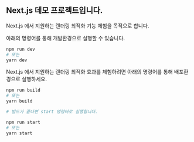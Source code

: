 ## Next.js 데모 프로젝트입니다.

Next.js 에서 지원하는 렌더링 최적화 기능 체험을 목적으로 합니다.

아래의 명령어를 통해 개발환경으로 실행할 수 있습니다.

```bash
npm run dev
# 또는
yarn dev
```

Next.js 에서 지원하는 렌더링 최적화 효과를 체험하려면 아래의 명령어를 통해 배포환경으로 실행하세요.

```bash
npm run build
# 또는
yarn build

# 빌드가 끝나면 start 명령어로 실행합니다.

npm run start
# 또는
yarn start
```
